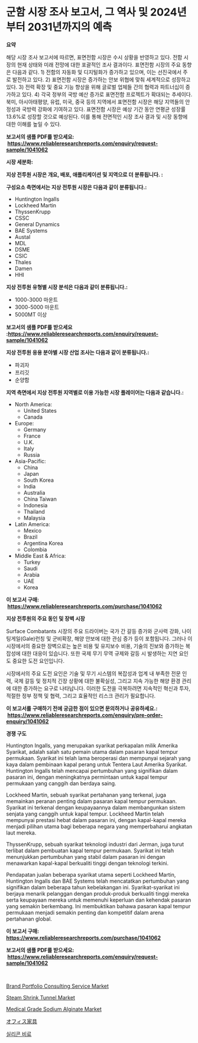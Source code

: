 <p><h1>군함 시장 조사 보고서, 그 역사 및 2024년부터 2031년까지의 예측</h1></p><p><strong>요약</strong></p>
<p><p>해당 시장 조사 보고서에 따르면, 표면전함 시장은 수시 상황을 반영하고 있다. 전함 시장의 현재 상태와 미래 전망에 대한 포괄적인 조사 결과이다. 표면전함 시장의 주요 동향은 다음과 같다. 1) 전함의 자동화 및 디지털화가 증가하고 있으며, 이는 선진국에서 주로 발전하고 있다. 2) 표면전함 시장은 증가하는 안보 위협에 맞춰 세계적으로 성장하고 있다. 3) 전력 확장 및 중요 기능 향상을 위해 글로벌 업체들 간의 협력과 파트너십이 증가하고 있다. 4) 각국 정부의 국방 예산 증가로 표면전함 프로젝트가 확대되는 추세이다. 북미, 아시아태평양, 유럽, 미국, 중국 등의 지역에서 표면전함 시장은 해당 지역들의 안정성과 국방력 강화에 기여하고 있다. 표면전함 시장은 예상 기간 동안 연평균 성장률 13.6%로 성장할 것으로 예상된다. 이를 통해 전면적인 시장 조사 결과 및 시장 동향에 대한 이해를 높일 수 있다.</p></p>
<p><strong>보고서의 샘플 PDF를 받으세요: &nbsp;<a href="https://www.reliableresearchreports.com/enquiry/request-sample/1041062">https://www.reliableresearchreports.com/enquiry/request-sample/1041062</a></strong></p>
<p><strong>시장 세분화:</strong></p>
<p><strong> 지상 전투원 시장은 개요, 배포, 애플리케이션 및 지역으로 더 분류됩니다. :</strong></p>
<p><strong>구성요소 측면에서는 지상 전투원 시장은 다음과 같이 분류됩니다.:</strong></p>
<p><ul><li>Huntington Ingalls</li><li>Lockheed Martin</li><li>ThyssenKrupp</li><li>CSSC</li><li>General Dynamics</li><li>BAE Systems</li><li>Austal</li><li>MDL</li><li>DSME</li><li>CSIC</li><li>Thales</li><li>Damen</li><li>HHI</li></ul></p>
<p><strong> 지상 전투원 유형별 시장 분석은 다음과 같이 분류됩니다.:</strong></p>
<p><ul><li>1000-3000 마운트</li><li>3000-5000 마운트</li><li>5000MT 이상</li></ul></p>
<p><strong>보고서의 샘플 PDF를 받으세요 :<a href="https://www.reliableresearchreports.com/enquiry/request-sample/1041062">https://www.reliableresearchreports.com/enquiry/request-sample/1041062</a></strong></p>
<p><strong> 지상 전투원 응용 분야별 시장 산업 조사는 다음과 같이 분류됩니다.:</strong></p>
<p><ul><li>파괴자</li><li>프리깃</li><li>순양함</li></ul></p>
<p><strong>지역 측면에서 지상 전투원 지역별로 이용 가능한 시장 플레이어는 다음과 같습니다.:</strong></p>
<p><ul>
    <li>
        North America:
        <ul>
            <li>United States</li>
            <li>Canada</li>
        </ul>
    </li>
    <li>
        Europe:
        <ul>
            <li>Germany</li>
            <li>France</li>
            <li>U.K.</li>
            <li>Italy</li>
            <li>Russia</li>
        </ul>
    </li>
    <li>
        Asia-Pacific:
        <ul>
            <li>China</li>
            <li>Japan</li>
            <li>South Korea</li>
            <li>India</li>
            <li>Australia</li>
            <li>China Taiwan</li>
            <li>Indonesia</li>
            <li>Thailand</li>
            <li>Malaysia</li>
        </ul>
    </li>
    <li>
        Latin America:
        <ul>
            <li>Mexico</li>
            <li>Brazil</li>
            <li>Argentina Korea</li>
            <li>Colombia</li>
        </ul>
    </li>
    <li>
        Middle East & Africa:
        <ul>
            <li>Turkey</li>
            <li>Saudi</li>
            <li>Arabia</li>
            <li>UAE</li>
            <li>Korea</li>
        </ul>
    </li>
    </ul></p>
<p><strong>이 보고서 구매: &nbsp;<a href="https://www.reliableresearchreports.com/purchase/1041062">https://www.reliableresearchreports.com/purchase/1041062</a></strong></p>
<p><strong>지상 전투원의 주요 동인 및 장벽 시장</strong></p>
<p><p>Surface Combatants 시장의 주요 드라이버는 국가 간 갈등 증가와 군사력 강화, 나이팅게일(Gale)런칭 및 군비확장, 해양 안보에 대한 관심 증가 등이 포함됩니다. 그러나 이 시장에서의 중요한 장벽으로는 높은 비용 및 유지보수 비용, 기술의 진보와 증가하는 복잡성에 대한 대응이 있습니다. 또한 국제 무기 무역 규제와 갈등 시 발생하는 지연 요인도 중요한 도전 요인입니다.</p><p>시장에서의 주요 도전 요인은 기술 및 무기 시스템의 복잡성과 업계 내 부족한 전문 인력, 국제 갈등 및 정치적 긴장 상황에 대한 불확실성, 그리고 지속 가능한 해양 환경 관리에 대한 증가하는 요구로 나타납니다. 이러한 도전을 극복하려면 지속적인 혁신과 투자, 적절한 정부 정책 및 협력, 그리고 효율적인 리스크 관리가 필요합니다.</p></p>
<p><strong>이 보고서를 구매하기 전에 궁금한 점이 있으면 문의하거나 공유하세요.: &nbsp;<a href="https://www.reliableresearchreports.com/enquiry/pre-order-enquiry/1041062">https://www.reliableresearchreports.com/enquiry/pre-order-enquiry/1041062</a></strong></p>
<p><strong>경쟁 구도</strong></p>
<p><p>Huntington Ingalls, yang merupakan syarikat perkapalan milik Amerika Syarikat, adalah salah satu pemain utama dalam pasaran kapal tempur permukaan. Syarikat ini telah lama beroperasi dan mempunyai sejarah yang kaya dalam pembinaan kapal perang untuk Tentera Laut Amerika Syarikat. Huntington Ingalls telah mencapai pertumbuhan yang signifikan dalam pasaran ini, dengan meningkatnya permintaan untuk kapal tempur permukaan yang canggih dan berdaya saing.</p><p>Lockheed Martin, sebuah syarikat pertahanan yang terkenal, juga memainkan peranan penting dalam pasaran kapal tempur permukaan. Syarikat ini terkenal dengan keupayaannya dalam membangunkan sistem senjata yang canggih untuk kapal tempur. Lockheed Martin telah mempunyai prestasi hebat dalam pasaran ini, dengan kapal-kapal mereka menjadi pilihan utama bagi beberapa negara yang memperbaharui angkatan laut mereka.</p><p>ThyssenKrupp, sebuah syarikat teknologi industri dari Jerman, juga turut terlibat dalam pembuatan kapal tempur permukaan. Syarikat ini telah menunjukkan pertumbuhan yang stabil dalam pasaran ini dengan menawarkan kapal-kapal berkualiti tinggi dengan teknologi terkini.</p><p>Pendapatan jualan beberapa syarikat utama seperti Lockheed Martin, Huntington Ingalls dan BAE Systems telah mencatatkan pertumbuhan yang signifikan dalam beberapa tahun kebelakangan ini. Syarikat-syarikat ini berjaya menarik pelanggan dengan produk-produk berkualiti tinggi mereka serta keupayaan mereka untuk memenuhi keperluan dan kehendak pasaran yang semakin berkembang. Ini membuktikan bahawa pasaran kapal tempur permukaan menjadi semakin penting dan kompetitif dalam arena pertahanan global.</p></p>
<p><strong>이 보고서 구매: &nbsp; <a href="https://www.reliableresearchreports.com/purchase/1041062">https://www.reliableresearchreports.com/purchase/1041062</a></strong></p>
<p><strong>보고서의 샘플 PDF를 받으세요: &nbsp;<a href="https://www.reliableresearchreports.com/enquiry/request-sample/1041062">https://www.reliableresearchreports.com/enquiry/request-sample/1041062</a></strong><strong></strong></p>
<p>&nbsp;</p>
<p><p><a href="https://issuu.com/reportprime-2/docs/brand-portfolio-consulting-service-market-size-203">Brand Portfolio Consulting Service Market</a></p><p><a href="https://github.com/sofayahoo2023/Market-Research-Report-List-3/blob/main/steam-shrink-tunnel-market.md">Steam Shrink Tunnel Market</a></p><p><a href="https://view.publitas.com/reportprime-1/medical-grade-sodium-alginate-market-research-report-reveals-the-latest-trends-and-opportunities-of-this-market-for-period-from-2023-2030/">Medical Grade Sodium Alginate Market</a></p><p><a href="https://github.com/vhemk0794148/Market-Research-Report-List-1/blob/main/4876081188524.md">オフィス家具</a></p><p><a href="https://github.com/vss5505pa7z1p/Market-Research-Report-List-1/blob/main/6747698188369.md">실리콘 비료</a></p></p>